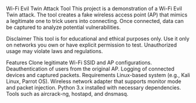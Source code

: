 Wi-Fi Evil Twin Attack Tool
This project is a demonstration of a Wi-Fi Evil Twin attack. The tool creates a fake wireless access point (AP) that mimics a legitimate one to trick users into connecting. Once connected, data can be captured to analyze potential vulnerabilities.

Disclaimer
This tool is for educational and ethical purposes only.
Use it only on networks you own or have explicit permission to test.
Unauthorized usage may violate laws and regulations.

Features
Clone legitimate Wi-Fi SSID and AP configurations.
Deauthentication of users from the original AP.
Logging of connected devices and captured packets.
Requirements
Linux-based system (e.g., Kali Linux, Parrot OS).
Wireless network adapter that supports monitor mode and packet injection.
Python 3.x installed with necessary dependencies.
Tools such as aircrack-ng, hostapd, and dnsmasq.

